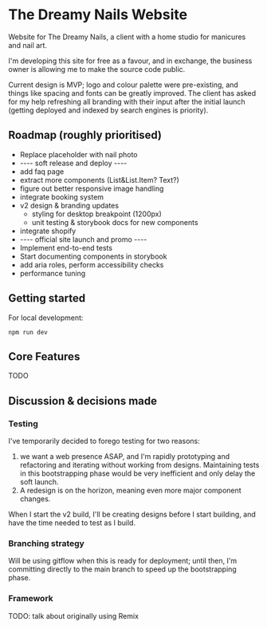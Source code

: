 # The Dreamy Nails Website

Website for The Dreamy Nails, a client with a home studio for manicures and nail art.

I'm developing this site for free as a favour, and in exchange, the business owner is allowing me to make the source code public.

Current design is MVP; logo and colour palette were pre-existing, and things like spacing and fonts can be greatly improved. The client has asked for my help refreshing all branding with their input after the initial launch (getting deployed and indexed by search engines is priority).

## Roadmap (roughly prioritised)
* Replace placeholder with nail photo
* ---- soft release and deploy ----
* add faq page
* extract more components (List&List.Item? Text?)
* figure out better responsive image handling
* integrate booking system
* v2 design & branding updates
  * styling for desktop breakpoint (1200px)
  * unit testing & storybook docs for new components
* integrate shopify
* ---- official site launch and promo ----
* Implement end-to-end tests
* Start documenting components in storybook
* add aria roles, perform accessibility checks
* performance tuning

## Getting started

For local development:

```
npm run dev
```

## Core Features

TODO

## Discussion & decisions made

### Testing

I've temporarily decided to forego testing for two reasons:
1. we want a web presence ASAP, and I'm rapidly prototyping and refactoring and iterating without working from designs. Maintaining tests in this bootstrapping phase would be very inefficient and only delay the soft launch.
2. A redesign is on the horizon, meaning even more major component changes.

When I start the v2 build, I'll be creating designs before I start building, and have the time needed to test as I build.

### Branching strategy

Will be using gitflow when this is ready for deployment; until then, I'm committing directly to the main branch to speed up the bootstrapping phase.

### Framework

TODO: talk about originally using Remix 